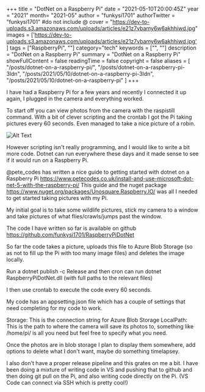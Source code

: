 +++
title = "DotNet on a Raspberry Pi"
date = "2021-05-10T20:00:45Z"
year = "2021"
month= "2021-05"
author = "funkysi1701"
authorTwitter = "funkysi1701" #do not include @
cover = "https://dev-to-uploads.s3.amazonaws.com/uploads/articles/e21z7vbamy6w6akhhiwd.jpg"
images = ['https://dev-to-uploads.s3.amazonaws.com/uploads/articles/e21z7vbamy6w6akhhiwd.jpg']
tags = ["RaspberryPi", ""]
category="tech"
keywords = ["", ""]
description = "DotNet on a Raspberry Pi"
summary = "DotNet on a Raspberry Pi"
showFullContent = false
readingTime = false
copyright = false
aliases = [
    "/posts/dotnet-on-a-raspberry-pi/",
    "/posts/dotnet-on-a-raspberry-pi-3ldn",
    "/posts/2021/05/10/dotnet-on-a-raspberry-pi-3ldn",
    "/posts/2021/05/10/dotnet-on-a-raspberry-pi"
]
+++

I have had a Raspberry Pi for a few years and recently I connected it up again, I plugged in the camera and everything worked.

To start off you can view photos from the camera with the raspistill command. With a bit of clever scripting and the crontab I got the Pi taking pictures every 60 seconds. Even managed to take a nice picture of a robin.

![Alt Text](https://dev-to-uploads.s3.amazonaws.com/uploads/articles/e21z7vbamy6w6akhhiwd.jpg)

However scripting isn't really programming, and I would like to write a bit more code. Dotnet can run everywhere these days and it made sense to see if it would run on a Raspberry Pi.

@pete_codes has written a nice guide to getting started with dotnet on a Raspberry Pi https://www.petecodes.co.uk/install-and-use-microsoft-dot-net-5-with-the-raspberry-pi/ This guide and the nuget package https://www.nuget.org/packages/Unosquare.Raspberry.IO/ was all I needed to get started taking pictures with my Pi.

My initial goal is to take some wildlife pictures, stick my camera to a window and take pictures of what flies/crawls/jumps past the window.

The code I have written so far is available on github https://github.com/funkysi1701/RaspberryPiDotNet 

So far the code takes a picture, uploads this file to Azure Blob Storage (so as not to fill up the Pi with too many image files) and deletes the image locally.

Run a dotnet publish -c Release and then cron can run dotnet RaspberryPiDotNet.dll (with full paths to the relevant files)

I then use crontab to execute the code every 60 seconds.

My code has an appsetting.json file which has a couple of settings that need completing for my code to work.

Storage: This is the connection string for Azure Blob Storage
LocalPath: This is the path to where the camera will save its photos to, something like /home/pi/ is all you need but feel free to specify what you need.

Once the photos are in blob storage I plan to display them somewhere, add options to delete what I don't want, maybe do something timelapsey.  

I also don't have a proper release pipeline and this grates on me a bit. I have been doing a mixture of writing code in VS and pushing that to github and then doing git pull on the Pi, and also writing code directly on the Pi. (VS Code can connect via SSH which is pretty cool!)

